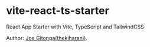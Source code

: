 # vite-react-ts-starter
React App Starter with Vite, TypeScript and TailwindCSS

Author: [Joe Gitonga(thekiharani)](https://thekiharani.com).
